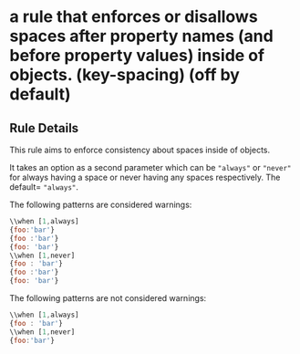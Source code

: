 #  a rule that enforces or disallows spaces after property names (and before property values) inside of objects. (key-spacing) (off by default)



## Rule Details

This rule aims to enforce consistency about spaces inside of objects.

It takes an option as a second parameter which can be `"always"` or `"never"` for always having a space or never having any spaces respectively.  The default= `"always"`.

The following patterns are considered warnings:

```js
\\when [1,always]
{foo:'bar'}
{foo :'bar'}
{foo: 'bar'}
\\when [1,never]
{foo : 'bar'}
{foo :'bar'}
{foo: 'bar'}
```

The following patterns are not considered warnings:
```js
\\when [1,always]
{foo : 'bar'}
\\when [1,never]
{foo:'bar'}